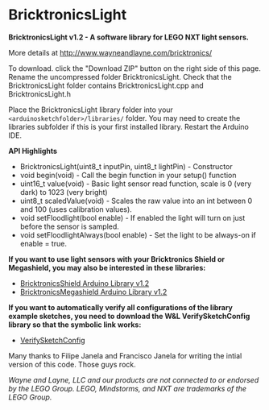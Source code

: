 BricktronicsLight
=================

**BricktronicsLight v1.2 - A software library for LEGO NXT light sensors.**

More details at http://www.wayneandlayne.com/bricktronics/

To download. click the "Download ZIP" button on the right side of this page. Rename the uncompressed folder BricktronicsLight. Check that the BricktronicsLight folder contains BricktronicsLight.cpp and BricktronicsLight.h

Place the BricktronicsLight library folder into your `<arduinosketchfolder>/libraries/` folder. You may need to create the libraries subfolder if this is your first installed library. Restart the Arduino IDE.

**API Highlights**
* BricktronicsLight(uint8_t inputPin, uint8_t lightPin) - Constructor
* void begin(void) - Call the begin function in your setup() function
* uint16_t value(void) - Basic light sensor read function, scale is 0 (very dark) to 1023 (very bright)
* uint8_t scaledValue(void) - Scales the raw value into an int between 0 and 100 (uses calibration values).
* void setFloodlight(bool enable) - If enabled the light will turn on just before the sensor is sampled.
* void setFloodlightAlways(bool enable) - Set the light to be always-on if enable = true.

**If you want to use light sensors with your Bricktronics Shield or Megashield, you may also be interested in these libraries:**
* [BricktronicsShield Arduino Library v1.2](https://github.com/wayneandlayne/BricktronicsShield)
* [BricktronicsMegashield Arduino Library v1.2](https://github.com/wayneandlayne/BricktronicsMegashield)

**If you want to automatically verify all configurations of the library example sketches, you need to download the W&L VerifySketchConfig library so that the symbolic link works:**
* [VerifySketchConfig](https://github.com/wayneandlayne/VerifySketchConfig/)

Many thanks to Filipe Janela and Francisco Janela for writing the intial version of this code. Those guys rock.

_Wayne and Layne, LLC and our products are not connected to or endorsed by the LEGO Group. LEGO, Mindstorms, and NXT are trademarks of the LEGO Group._

